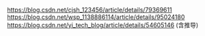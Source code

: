 https://blog.csdn.net/cjsh_123456/article/details/79369611
https://blog.csdn.net/wsp_1138886114/article/details/95024180
https://blog.csdn.net/yi_tech_blog/article/details/54605146 (含推导)